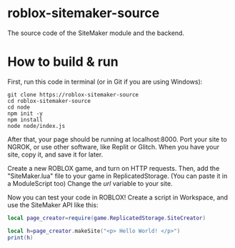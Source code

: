# roblox-sitemaker-source
The source code of the SiteMaker module and the backend.

# How to build & run
First, run this code in terminal (or in Git if you are using Windows):
```
git clone https://roblox-sitemaker-source
cd roblox-sitemaker-source
cd node
npm init -y
npm install
node node/index.js
```
After that, your page should be running at localhost:8000.
Port your site to NGROK, or use other software, like Replit or Glitch.
When you have your site, copy it, and save it for later.

Create a new ROBLOX game, and turn on HTTP requests.
Then, add the "SiteMaker.lua" file to your game in ReplicatedStorage. (You can paste it in a ModuleScript too)
Change the _url_ variable to your site.

Now you can test your code in ROBLOX! Create a script in Workspace, and use the SiteMaker API like this:

 ```lua
local page_creator=require(game.ReplicatedStorage.SiteCreator)

local h=page_creator.makeSite("<p> Hello World! </p>")
print(h)
```
